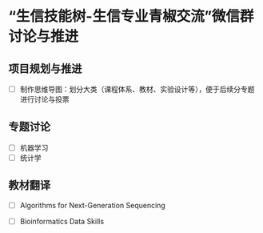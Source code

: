 # “生信技能树-生信专业青椒交流”微信群讨论与推进

## 项目规划与推进

- [ ] 制作思维导图：划分大类（课程体系、教材、实验设计等），便于后续分专题进行讨论与投票

## 专题讨论

- [ ] 机器学习
- [ ] 统计学

## 教材翻译

- [ ] Algorithms for Next-Generation Sequencing
- [ ] Bioinformatics Data Skills



